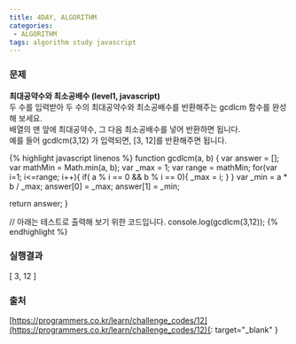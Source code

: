 ```yaml
---
title: 4DAY, ALGORITHM
categories:
 - ALGORITHM
tags: algorithm study javascript
---
```


### 문제
**최대공약수와 최소공배수 (level1, javascript)**<br />
두 수를 입력받아 두 수의 최대공약수와 최소공배수를 반환해주는 gcdlcm 함수를 완성해 보세요. <br />
배열의 맨 앞에 최대공약수, 그 다음 최소공배수를 넣어 반환하면 됩니다. <br />
예를 들어 gcdlcm(3,12) 가 입력되면, [3, 12]를 반환해주면 됩니다.<br />

{% highlight javascript linenos %}
function gcdlcm(a, b) {
  var answer = [];
  var mathMin = Math.min(a, b);
  var _max = 1;
  var range = mathMin;
  for(var i=1; i<=range; i++){
    if( a % i == 0 && b % i == 0){
      _max = i;
    }
  }
 	var _min = a * b / _max;
  answer[0] = _max;
  answer[1] = _min;
  
  return answer;
}

// 아래는 테스트로 출력해 보기 위한 코드입니다.
console.log(gcdlcm(3,12));
{% endhighlight %}

### 실행결과
[ 3, 12 ]

### 출처
[https://programmers.co.kr/learn/challenge_codes/12](https://programmers.co.kr/learn/challenge_codes/12){: target="_blank" }
